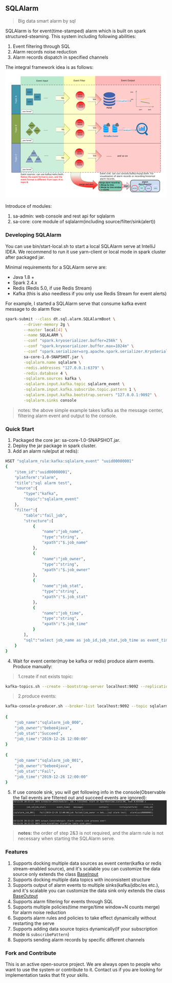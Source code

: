 ## SQLAlarm
> Big data smart alarm by sql

SQLAlarm is for event(time-stamped) alarm which is built on spark structured-steaming. This system including following abilities:
1. Event filtering through SQL
2. Alarm records noise reduction
3. Alarm records dispatch in specified channels

The integral framework idea is as follows:
![sqlalarm](docs/sqlalarm.png)

Introduce of modules:
1. sa-admin: web console and rest api for sqlalarm
2. sa-core: core module of sqlalarm(including source/filter/sink(alert))

### Developing SQLAlarm
You can use bin/start-local.sh to start a local SQLAlarm serve at IntelliJ IDEA. We recommend to run it use yarn-client or local mode in spark cluster after packaged jar.

Minimal requirements for a SQLAlarm serve are:
- Java 1.8 + 
- Spark 2.4.x
- Redis (Redis 5.0, if use Redis Stream)
- Kafka (this is also needless if you only use Redis Stream for event alerts)

For example, I started a SQLAlarm serve that consume kafka event message to do alarm flow:
```bash
spark-submit --class dt.sql.alarm.SQLAlarmBoot \
        --driver-memory 2g \
        --master local[4] \
        --name SQLALARM \
        --conf "spark.kryoserializer.buffer=256k" \
        --conf "spark.kryoserializer.buffer.max=1024m" \
        --conf "spark.serializer=org.apache.spark.serializer.KryoSerializer" \
        sa-core-1.0-SNAPSHOT.jar \
        -sqlalarm.name sqlalarm \
        -redis.addresses "127.0.0.1:6379" \
        -redis.database 4 \
        -sqlalarm.sources kafka \
        -sqlalarm.input.kafka.topic sqlalarm_event \
        -sqlalarm.input.kafka.subscribe.topic.pattern 1 \
        -sqlalarm.input.kafka.bootstrap.servers "127.0.0.1:9092" \
        -sqlalarm.sinks console
```
> notes: the above simple example takes kafka as the message center, filtering alarm event and output to the console.

### Quick Start
1. Packaged the core jar: sa-core-1.0-SNAPSHOT.jar.
2. Deploy the jar package in spark cluster.
3. Add an alarm rule(put at redis): 
```bash
HSET "sqlalarm_rule:kafka:sqlalarm_event" "uuid00000001" 
{
    "item_id":"uuid00000001",
    "platform":"alarm",
    "title":"sql alarm test",
    "source":{
        "type":"kafka",
        "topic":"sqlalarm_event"
    },
    "filter":{
        "table":"fail_job",
        "structure":[
            {
                "name":"job_name",
                "type":"string",
                "xpath":"$.job_name"
            },
            {
                "name":"job_owner",
                "type":"string",
                "xpath":"$.job_owner"
            },
            {
                "name":"job_stat",
                "type":"string",
                "xpath":"$.job_stat"
            },
            {
                "name":"job_time",
                "type":"string",
                "xpath":"$.job_time"
            }
        ],
        "sql":"select job_name as job_id,job_stat,job_time as event_time,'job failed' as message, map('job_owner',job_owner) as context from fail_job where job_stat='Fail'"
    }
}
```
4. Wait for event center(may be kafka or redis) produce alarm events. Produce manually:
> 1.create if not exists topic: 
```bash
kafka-topics.sh --create --bootstrap-server localhost:9092 --replication-factor 1 --partitions 1 --topic sqlalarm_event
```
> 2.produce events: 
```bash
kafka-console-producer.sh --broker-list localhost:9092 --topic sqlalarm_event

{
    "job_name":"sqlalarm_job_000",
    "job_owner":"bebee4java",
    "job_stat":"Succeed",
    "job_time":"2019-12-26 12:00:00"
}

{
    "job_name":"sqlalarm_job_001",
    "job_owner":"bebee4java",
    "job_stat":"Fail",
    "job_time":"2019-12-26 12:00:00"
}
```
5. If use console sink, you will get following info in the console(Observable the fail events are filtered out and succeed events are ignored):
![alarm-console-sink](docs/alarm-console-sink.jpg)

> **notes:** the order of step 2&3 is not required, and the alarm rule is not necessary when starting the SQLAlarm serve.
 
### Features
1. Supports docking multiple data sources as event center(kafka or redis stream-enabled source), and it's scalable you can customize the data source only extends the class [BaseInput](sa-core/src/main/java/dt/sql/alarm/input/BaseInput.scala)
2. Supports docking multiple data topics with inconsistent structure
3. Supports output of alarm events to multiple sinks(kafka/jdbc/es etc.), and it's scalable you can customize the data sink only extends the class [BaseOutput](sa-core/src/main/java/dt/sql/alarm/output/BaseOutput.scala)
4. Supports alarm filtering for events through SQL
5. Supports multiple policies(time merge/time window+N counts merge) for alarm noise reduction
6. Supports alarm rules and policies to take effect dynamically without restarting the serve
7. Supports adding data source topics dynamically(If your subscription mode is `subscribePattern`)
8. Supports sending alarm records by specific different channels

### Fork and Contribute
This is an active open-source project. We are always open to people who want to use the system or contribute to it. Contact us if you are looking for implementation tasks that fit your skills.
